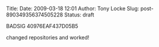 Title: 
Date: 2009-03-18 12:01
Author: Tony Locke
Slug: post-890349356374505228
Status: draft

BADSIG 40976EAF437D05B5  
  
changed repositories and worked!  

